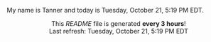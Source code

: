 My name is Tanner and today is Tuesday, October 21, 5:19 PM EDT.

<p align="center">This <i>README</i> file is generated <b>every 3 hours</b>!</br>Last refresh: Tuesday, October 21, 5:19 PM EDT<br /></p>
